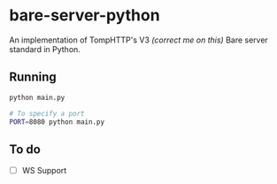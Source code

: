 # bare-server-python

An implementation of TompHTTP's V3 _(correct me on this)_ Bare server standard in Python.

## Running
```bash
python main.py

# To specify a port
PORT=8080 python main.py
```

## To do
- [ ] WS Support

